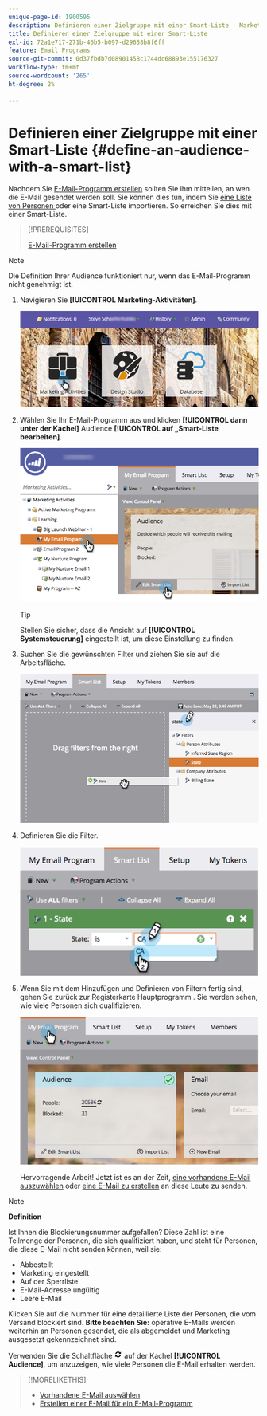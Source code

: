 ```yaml
---
unique-page-id: 1900595
description: Definieren einer Zielgruppe mit einer Smart-Liste - Marketo-Dokumente - Produktdokumentation
title: Definieren einer Zielgruppe mit einer Smart-Liste
exl-id: 72a1e717-271b-46b5-b097-d29658b8f6ff
feature: Email Programs
source-git-commit: 0d37fbdb7d08901458c1744dc68893e155176327
workflow-type: tm+mt
source-wordcount: '265'
ht-degree: 2%

---
```


# Definieren einer Zielgruppe mit einer Smart-Liste {#define-an-audience-with-a-smart-list}

Nachdem Sie [E-Mail-Programm erstellen](/help/marketo/product-docs/email-marketing/email-programs/creating-an-email-program/create-an-email-program.md) sollten Sie ihm mitteilen, an wen die E-Mail gesendet werden soll. Sie können dies tun, indem Sie [eine Liste von Personen ](/help/marketo/product-docs/email-marketing/email-programs/managing-people-in-email-programs/define-an-audience-by-importing-a-list.md) oder eine Smart-Liste importieren. So erreichen Sie dies mit einer Smart-Liste.

>[!PREREQUISITES]
>
>[E-Mail-Programm erstellen](/help/marketo/product-docs/email-marketing/email-programs/creating-an-email-program/create-an-email-program.md)

>[!NOTE]
>
>Die Definition Ihrer Audience funktioniert nur, wenn das E-Mail-Programm nicht genehmigt ist.

1. Navigieren Sie **[!UICONTROL Marketing-Aktivitäten]**.

   ![](assets/login-marketing-activities.png)

1. Wählen Sie Ihr E-Mail-Programm aus und klicken **[!UICONTROL dann unter der Kachel]** Audience **[!UICONTROL auf „Smart-Liste bearbeiten]**.

   ![](assets/2017-05-22-09-46-37.png)

   >[!TIP]
   >
   >Stellen Sie sicher, dass die Ansicht auf **[!UICONTROL Systemsteuerung]** eingestellt ist, um diese Einstellung zu finden.

1. Suchen Sie die gewünschten Filter und ziehen Sie sie auf die Arbeitsfläche.

   ![](assets/dragstate.png)

1. Definieren Sie die Filter.

   ![](assets/image2014-9-12-11-3a1-3a14.png)

1. Wenn Sie mit dem Hinzufügen und Definieren von Filtern fertig sind, gehen Sie zurück zur Registerkarte Hauptprogramm . Sie werden sehen, wie viele Personen sich qualifizieren.

   ![](assets/myemailprogram.jpg)

   Hervorragende Arbeit! Jetzt ist es an der Zeit, [eine vorhandene E-Mail auszuwählen](/help/marketo/product-docs/email-marketing/email-programs/email-program-actions/choose-an-existing-email.md) oder [eine E-Mail zu erstellen](/help/marketo/product-docs/email-marketing/email-programs/email-program-actions/create-an-email-for-an-email-program.md) an diese Leute zu senden.

>[!NOTE]
>
>**Definition**
>
>Ist Ihnen die Blockierungsnummer aufgefallen? Diese Zahl ist eine Teilmenge der Personen, die sich qualifiziert haben, und steht für Personen, die diese E-Mail nicht senden können, weil sie:
>
>* Abbestellt
>* Marketing eingestellt
>* Auf der Sperrliste
>* E-Mail-Adresse ungültig
>* Leere E-Mail
>
>Klicken Sie auf die Nummer für eine detaillierte Liste der Personen, die vom Versand blockiert sind. **Bitte beachten Sie:** operative E-Mails werden weiterhin an Personen gesendet, die als abgemeldet und Marketing ausgesetzt gekennzeichnet sind.
>
>Verwenden Sie die Schaltfläche ![—](assets/image2014-10-23-16-3a32-3a36.png) auf der Kachel **[!UICONTROL Audience]**, um anzuzeigen, wie viele Personen die E-Mail erhalten werden.

>[!MORELIKETHIS]
>
>* [Vorhandene E-Mail auswählen](/help/marketo/product-docs/email-marketing/email-programs/email-program-actions/choose-an-existing-email.md)
>* [Erstellen einer E-Mail für ein E-Mail-Programm](/help/marketo/product-docs/email-marketing/email-programs/email-program-actions/create-an-email-for-an-email-program.md)
